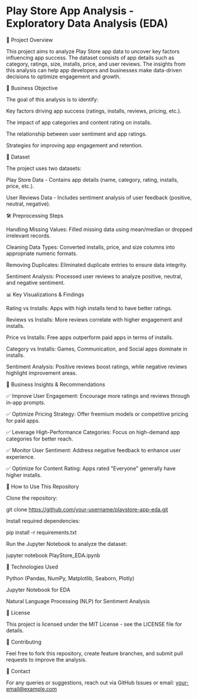 # Play Store App Analysis - Exploratory Data Analysis (EDA)

📌 Project Overview

This project aims to analyze Play Store app data to uncover key factors influencing app success. The dataset consists of app details such as category, ratings, size, installs, price, and user reviews. The insights from this analysis can help app developers and businesses make data-driven decisions to optimize engagement and growth.

🎯 Business Objective

The goal of this analysis is to identify:

Key factors driving app success (ratings, installs, reviews, pricing, etc.).

The impact of app categories and content rating on installs.

The relationship between user sentiment and app ratings.

Strategies for improving app engagement and retention.

📂 Dataset

The project uses two datasets:

Play Store Data - Contains app details (name, category, rating, installs, price, etc.).

User Reviews Data - Includes sentiment analysis of user feedback (positive, neutral, negative).

🛠️ Preprocessing Steps

Handling Missing Values: Filled missing data using mean/median or dropped irrelevant records.

Cleaning Data Types: Converted installs, price, and size columns into appropriate numeric formats.

Removing Duplicates: Eliminated duplicate entries to ensure data integrity.

Sentiment Analysis: Processed user reviews to analyze positive, neutral, and negative sentiment.

📊 Key Visualizations & Findings

Rating vs Installs: Apps with high installs tend to have better ratings.

Reviews vs Installs: More reviews correlate with higher engagement and installs.

Price vs Installs: Free apps outperform paid apps in terms of installs.

Category vs Installs: Games, Communication, and Social apps dominate in installs.

Sentiment Analysis: Positive reviews boost ratings, while negative reviews highlight improvement areas.

🚀 Business Insights & Recommendations

✅ Improve User Engagement: Encourage more ratings and reviews through in-app prompts.

✅ Optimize Pricing Strategy: Offer freemium models or competitive pricing for paid apps.

✅ Leverage High-Performance Categories: Focus on high-demand app categories for better reach.

✅ Monitor User Sentiment: Address negative feedback to enhance user experience.

✅ Optimize for Content Rating: Apps rated "Everyone" generally have higher installs.

📝 How to Use This Repository

Clone the repository:

git clone https://github.com/your-username/playstore-app-eda.git

Install required dependencies:

pip install -r requirements.txt

Run the Jupyter Notebook to analyze the dataset:

jupyter notebook PlayStore_EDA.ipynb

📌 Technologies Used

Python (Pandas, NumPy, Matplotlib, Seaborn, Plotly)

Jupyter Notebook for EDA

Natural Language Processing (NLP) for Sentiment Analysis

📜 License

This project is licensed under the MIT License - see the LICENSE file for details.

🤝 Contributing

Feel free to fork this repository, create feature branches, and submit pull requests to improve the analysis.

📧 Contact

For any queries or suggestions, reach out via GitHub Issues or email: your-email@example.com

